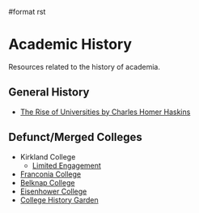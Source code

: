 \#format rst

Academic History
================

Resources related to the history of academia.

General History
---------------

-   [The Rise of Universities by Charles Homer Haskins](http://www.elfinspell.com/UniversitiesTitle.html)

Defunct/Merged Colleges
-----------------------

-   Kirkland College
    -   [Limited Engagement](https://www.amazon.com/Limited-Engagement-Kirkland-1965-1978-Coordinate/dp/1425700691)
-   [Franconia College](http://franconia.to/)
-   [Belknap College](http://www.belknapcollege.com)
-   [Eisenhower College](https://www.eisenhowercollege.org/)
-   [College History Garden](https://collegehistorygarden.blogspot.com/)

